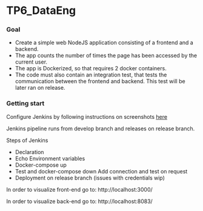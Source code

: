 # TP6_DataEng

### Goal 
- Create a simple web NodeJS application consisting of a frontend and a backend. 
- The app counts the number of times the page has been accessed by the current user.
- The app is Dockerized, so that requires 2 docker containers.
- The code must also contain an integration test, that tests the communication between the frontend and backend. This test will be later ran on release.

### Getting start

Configure Jenkins by following instructions on screenshots [here](https://github.com/ChloeCarayon/TP6_DataEng/tree/master/screenshots)

Jenkins pipeline runs from develop branch and releases on release branch.

Steps of Jenkins
- Declaration 
- Echo Environment variables
- Docker-compose up
- Test and docker-compose down
    Add connection and test on request
- Deployment on release branch (issues with credentials wip)

In order to visualize front-end go to:
http://localhost:3000/

In order to visualize back-end go to:
http://localhost:8083/
